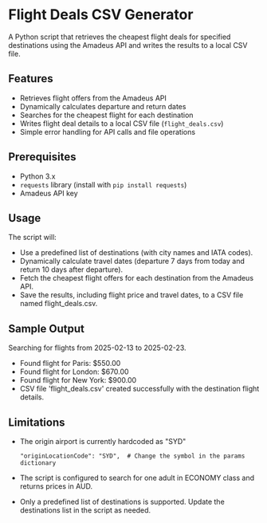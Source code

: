 # Flight Deals CSV Generator

A Python script that retrieves the cheapest flight deals for specified destinations using the Amadeus API and writes the results to a local CSV file.

## Features

- Retrieves flight offers from the Amadeus API
- Dynamically calculates departure and return dates
- Searches for the cheapest flight for each destination
- Writes flight deal details to a local CSV file (`flight_deals.csv`)
- Simple error handling for API calls and file operations

## Prerequisites

- Python 3.x
- `requests` library (install with `pip install requests`)
- Amadeus API key
  
## Usage
The script will:
- Use a predefined list of destinations (with city names and IATA codes).
- Dynamically calculate travel dates (departure 7 days from today and return 10 days after departure).
- Fetch the cheapest flight offers for each destination from the Amadeus API.
- Save the results, including flight price and travel dates, to a CSV file named flight_deals.csv.

## Sample Output
Searching for flights from 2025-02-13 to 2025-02-23.
- Found flight for Paris: $550.00
- Found flight for London: $670.00
- Found flight for New York: $900.00
- CSV file 'flight_deals.csv' created successfully with the destination flight details.

## Limitations
- The origin airport is currently hardcoded as "SYD"
  ```
  "originLocationCode": "SYD",  # Change the symbol in the params dictionary
  ```

- The script is configured to search for one adult in ECONOMY class and returns prices in AUD.
- Only a predefined list of destinations is supported. Update the destinations list in the script as needed.





